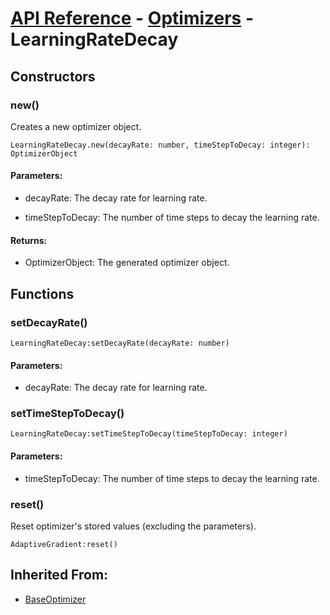 # [API Reference](../../API.md) - [Optimizers](../Optimizers.md) - LearningRateDecay

## Constructors

### new()

Creates a new optimizer object.

```
LearningRateDecay.new(decayRate: number, timeStepToDecay: integer): OptimizerObject
```

#### Parameters:

* decayRate: The decay rate for learning rate.

* timeStepToDecay: The number of time steps to decay the learning rate.

#### Returns:

* OptimizerObject: The generated optimizer object.

## Functions

### setDecayRate()

```
LearningRateDecay:setDecayRate(decayRate: number)
```

#### Parameters:

* decayRate: The decay rate for learning rate.

### setTimeStepToDecay()

```
LearningRateDecay:setTimeStepToDecay(timeStepToDecay: integer)
```

#### Parameters:

* timeStepToDecay: The number of time steps to decay the learning rate.

### reset()

Reset optimizer's stored values (excluding the parameters).

```
AdaptiveGradient:reset()
```

## Inherited From:

* [BaseOptimizer](BaseOptimizer.md)
